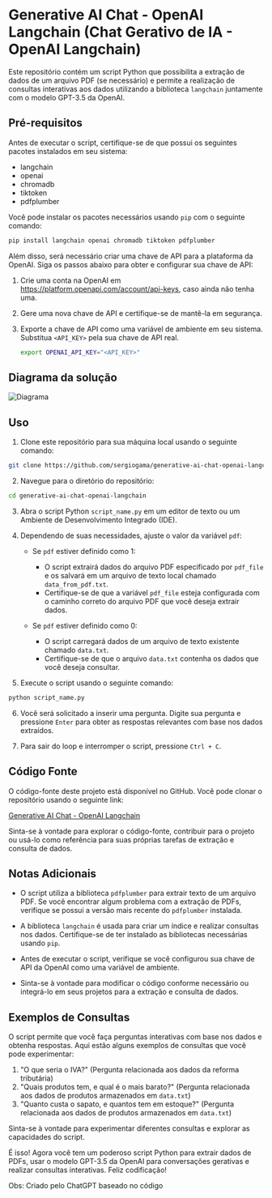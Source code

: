 # Generative AI Chat - OpenAI Langchain (Chat Gerativo de IA - OpenAI Langchain)

Este repositório contém um script Python que possibilita a extração de dados de um arquivo PDF (se necessário) e permite a realização de consultas interativas aos dados utilizando a biblioteca `langchain` juntamente com o modelo GPT-3.5 da OpenAI.

## Pré-requisitos

Antes de executar o script, certifique-se de que possui os seguintes pacotes instalados em seu sistema:

- langchain
- openai
- chromadb
- tiktoken
- pdfplumber

Você pode instalar os pacotes necessários usando `pip` com o seguinte comando:

```bash
pip install langchain openai chromadb tiktoken pdfplumber
```

Além disso, será necessário criar uma chave de API para a plataforma da OpenAI. Siga os passos abaixo para obter e configurar sua chave de API:

1. Crie uma conta na OpenAI em https://platform.openapi.com/account/api-keys, caso ainda não tenha uma.

2. Gere uma nova chave de API e certifique-se de mantê-la em segurança.

3. Exporte a chave de API como uma variável de ambiente em seu sistema. Substitua `<API_KEY>` pela sua chave de API real.

   ```bash
   export OPENAI_API_KEY="<API_KEY>"
   ```
## Diagrama da solução

![Diagrama](https://github.com/sergiogama/generative-ai-chat-openai-langchain/assets/7747903/1301a5aa-189f-4518-9a7c-31bf85a0069e)

## Uso

1. Clone este repositório para sua máquina local usando o seguinte comando:

```bash
git clone https://github.com/sergiogama/generative-ai-chat-openai-langchain.git
```

2. Navegue para o diretório do repositório:

```bash
cd generative-ai-chat-openai-langchain
```

3. Abra o script Python `script_name.py` em um editor de texto ou um Ambiente de Desenvolvimento Integrado (IDE).

4. Dependendo de suas necessidades, ajuste o valor da variável `pdf`:

   - Se `pdf` estiver definido como 1:
     - O script extrairá dados do arquivo PDF especificado por `pdf_file` e os salvará em um arquivo de texto local chamado `data_from_pdf.txt`.
     - Certifique-se de que a variável `pdf_file` esteja configurada com o caminho correto do arquivo PDF que você deseja extrair dados.

   - Se `pdf` estiver definido como 0:
     - O script carregará dados de um arquivo de texto existente chamado `data.txt`.
     - Certifique-se de que o arquivo `data.txt` contenha os dados que você deseja consultar.

5. Execute o script usando o seguinte comando:

```bash
python script_name.py
```

6. Você será solicitado a inserir uma pergunta. Digite sua pergunta e pressione `Enter` para obter as respostas relevantes com base nos dados extraídos.

7. Para sair do loop e interromper o script, pressione `Ctrl + C`.

## Código Fonte

O código-fonte deste projeto está disponível no GitHub. Você pode clonar o repositório usando o seguinte link:

[Generative AI Chat - OpenAI Langchain](https://github.com/sergiogama/generative-ai-chat-openai-langchain.git)

Sinta-se à vontade para explorar o código-fonte, contribuir para o projeto ou usá-lo como referência para suas próprias tarefas de extração e consulta de dados.

## Notas Adicionais

- O script utiliza a biblioteca `pdfplumber` para extrair texto de um arquivo PDF. Se você encontrar algum problema com a extração de PDFs, verifique se possui a versão mais recente do `pdfplumber` instalada.

- A biblioteca `langchain` é usada para criar um índice e realizar consultas nos dados. Certifique-se de ter instalado as bibliotecas necessárias usando `pip`.

- Antes de executar o script, verifique se você configurou sua chave de API da OpenAI como uma variável de ambiente.

- Sinta-se à vontade para modificar o código conforme necessário ou integrá-lo em seus projetos para a extração e consulta de dados.

## Exemplos de Consultas

O script permite que você faça perguntas interativas com base nos dados e obtenha respostas. Aqui estão alguns exemplos de consultas que você pode experimentar:

1. "O que seria o IVA?" (Pergunta relacionada aos dados da reforma tributária)
2. "Quais produtos tem, e qual é o mais barato?" (Pergunta relacionada aos dados de produtos armazenados em `data.txt`)
3. "Quanto custa o sapato, e quantos tem em estoque?" (Pergunta relacionada aos dados de produtos armazenados em `data.txt`)

Sinta-se à vontade para experimentar diferentes consultas e explorar as capacidades do script.

É isso! Agora você tem um poderoso script Python para extrair dados de PDFs, usar o modelo GPT-3.5 da OpenAI para conversações gerativas e realizar consultas interativas. Feliz codificação!

Obs: Criado pelo ChatGPT baseado no código
